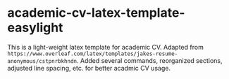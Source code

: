 # academic-cv-latex-template-easylight

This is a light-weight latex template for academic CV. Adapted from `https://www.overleaf.com/latex/templates/jakes-resume-anonymous/cstpnrbkhndn`. Added several commands, reorganized sections, adjusted line spacing, etc. for better acadmic CV usage. 